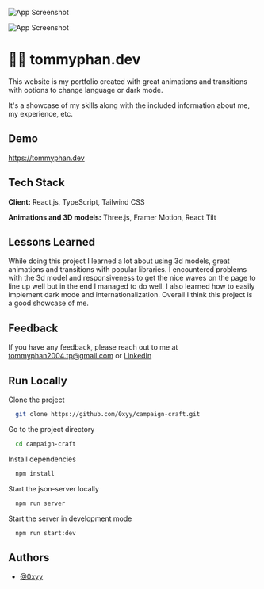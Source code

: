 

![App Screenshot](https://i.imgur.com/r7O8qFd.png)

![App Screenshot](https://i.imgur.com/UV0r1sv.png)



# 👨‍💻 tommyphan.dev


This website is my portfolio created with great animations and transitions with options to change language or dark mode.

It's a showcase of my skills along with the included information about me, my experience, etc.


## Demo

https://tommyphan.dev


## Tech Stack

**Client:** React.js, TypeScript, Tailwind CSS

**Animations and 3D models:** Three.js, Framer Motion, React Tilt

## Lessons Learned

While doing this project I learned a lot about using 3d models, great animations and transitions with popular libraries. I encountered problems with the 3d model and responsiveness to get the nice waves on the page to line up well but in the end I managed to do well. I also learned how to easily implement dark mode and internationalization. Overall I think this project is a good showcase of me.

## Feedback

If you have any feedback, please reach out to me at tommyphan2004.tp@gmail.com or [LinkedIn](https://www.linkedin.com/in/tommy04/)

## Run Locally

Clone the project

```bash
  git clone https://github.com/0xyy/campaign-craft.git
```

Go to the project directory

```bash
  cd campaign-craft
```

Install dependencies

```bash
  npm install
```

Start the json-server locally

```bash
  npm run server
```


Start the server in development mode

```bash
  npm run start:dev
```

## Authors

- [@0xyy](https://github.com/0xyy)

